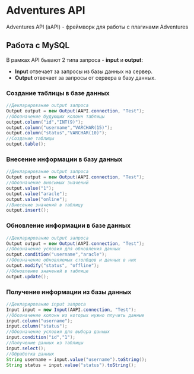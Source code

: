 # Adventures API
Adventures API (aAPI) - фреймворк для работы с плагинами Adventures
## Работа с MySQL
В рамках API бывают 2 типа запроса - **input** и **output**:
- **Input** отвечает за запросы из базы данных на сервер.
- **Output** отвечает за запросы от сервера в базу данных.
### Создание таблицы в базе данных
```java
//Декларирование output запроса
Output output = new Output(AAPI.connection, "Test");
//Обозначение будующих колонн таблицы
output.column("id","INT(9)");
output.column("username","VARCHAR(15)");
output.column("status","VARCHAR(10)");
//Создание таблицы
output.table();
```
### Внесение информации в базу данных
```java
//Декларирование output запроса
Output output = new Output(AAPI.connection, "Test");
//Обозначение вносимых значений
output.value("1");
output.value("aracle");
output.value("online");
//Внесение значений в таблицу
output.insert();
```
### Обновление информации в базе данных
```java
//Декларирование output запроса
Output output = new Output(AAPI.connection, "Test");
//Обозначение условия для обновления данных
output.condition("username","aracle");
//Обозначение обновляемых столбцов и данных в них
output.modify("status", "offline");
//Обновление значений в таблице
output.update();
```
### Получение информации из базы данных
```java
//Декларирование input запроса
Input input = new Input(AAPI.connection, "Test");
//Обозначение колонн из которых нужно плучить данные
input.column("username");
input.column("status");
//Обозначение условия для выбора данных
input.condition("id","1");
//Получение данных из таблицы
input.select();
//Обработка данных
String username = input.value("username").toString();
String status = input.value("status").toString();
```
